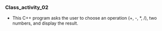 ### Class_activity_02
- This C++ program asks the user to choose an operation (+, -, *, /), two numbers, and display the result.
